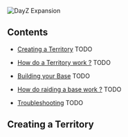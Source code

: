 ![DayZ Expansion](https://i.imgur.com/cTbqjAr.png)

## Contents

- [Creating a Territory](#creating-a-territory) TODO

- [How do a Territory work ?](#setting-up-roles) TODO

- [Building your Base](#setting-up-permisisons) TODO

- [How do raiding a base work ?](#setting-up-permisisons) TODO

- [Troubleshooting](#troubleshooting) TODO


## Creating a Territory

